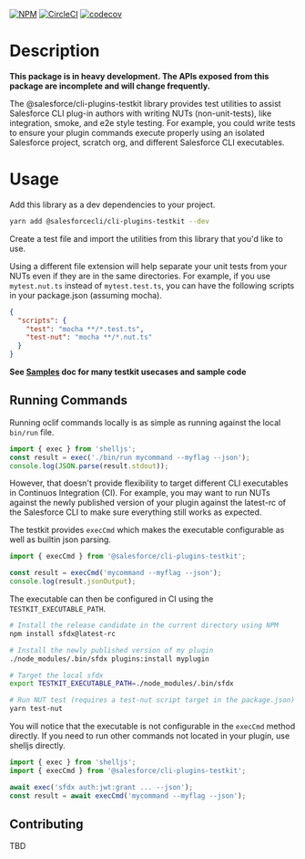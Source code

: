 [![NPM](https://img.shields.io/npm/v/@salesforce/cli-plugins-testkit.svg)](https://www.npmjs.com/package/@salesforce/cli-plugins-testkit)
[![CircleCI](https://circleci.com/gh/salesforcecli/cli-plugins-testkit.svg?style=svg&circle-token=2377ca31221869e9d13448313620486da80e595f)](https://circleci.com/gh/salesforcecli/cli-plugins-testkit)
[![codecov](https://codecov.io/gh/salesforcecli/cli-plugins-testkit/branch/main/graph/badge.svg)](https://codecov.io/gh/salesforcecli/cli-plugins-testkit)

# Description

**This package is in heavy development. The APIs exposed from this package are incomplete and will change frequently.**

The @salesforce/cli-plugins-testkit library provides test utilities to assist Salesforce CLI plug-in authors with writing NUTs (non-unit-tests), like integration, smoke, and e2e style testing. For example, you could write tests to ensure your plugin commands execute properly using an isolated Salesforce project, scratch org, and different Salesforce CLI executables.

# Usage

Add this library as a dev dependencies to your project.

```bash
yarn add @salesforcecli/cli-plugins-testkit --dev
```

Create a test file and import the utilities from this library that you'd like to use.

Using a different file extension will help separate your unit tests from your NUTs even if they are in the same directories. For example, if you use `mytest.nut.ts` instead of `mytest.test.ts`, you can have the following scripts in your package.json (assuming mocha).

```json
{
  "scripts": {
    "test": "mocha **/*.test.ts",
    "test-nut": "mocha **/*.nut.ts"
  }
}
```

**See [Samples](./SAMPLES.md) doc for many testkit usecases and sample code**

## Running Commands

Running oclif commands locally is as simple as running against the local `bin/run` file.

```typescript
import { exec } from 'shelljs';
const result = exec('./bin/run mycommand --myflag --json');
console.log(JSON.parse(result.stdout));
```

However, that doesn't provide flexibility to target different CLI executables in Continuos Integration (CI). For example, you may want to run NUTs against the newly published version of your plugin against the latest-rc of the Salesforce CLI to make sure everything still works as expected.

The testkit provides `execCmd` which makes the executable configurable as well as builtin json parsing.

```typescript
import { execCmd } from '@salesforce/cli-plugins-testkit';

const result = execCmd('mycommand --myflag --json');
console.log(result.jsonOutput);
```

The executable can then be configured in CI using the `TESTKIT_EXECUTABLE_PATH`.

```bash
# Install the release candidate in the current directory using NPM
npm install sfdx@latest-rc

# Install the newly published version of my plugin
./node_modules/.bin/sfdx plugins:install myplugin

# Target the local sfdx
export TESTKIT_EXECUTABLE_PATH=./node_modules/.bin/sfdx

# Run NUT test (requires a test-nut script target in the package.json)
yarn test-nut
```

You will notice that the executable is not configurable in the `execCmd` method directly. If you need to run other commands not located in your plugin, use shelljs directly.

```typescript
import { exec } from 'shelljs';
import { execCmd } from '@salesforce/cli-plugins-testkit';

await exec('sfdx auth:jwt:grant ... --json');
const result = await execCmd('mycommand --myflag --json');
```

## Contributing

TBD
